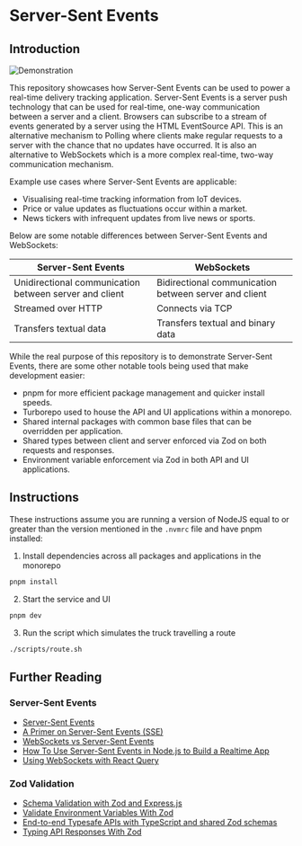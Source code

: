 # Server-Sent Events

## Introduction

![Demonstration](./.github/demo.gif)

This repository showcases how Server-Sent Events can be used to power a real-time delivery tracking application. Server-Sent Events is a server push technology that can be used for real-time, one-way communication between a server and a client. Browsers can subscribe to a stream of events generated by a server using the HTML EventSource API. This is an alternative mechanism to Polling where clients make regular requests to a server with the chance that no updates have occurred. It is also an alternative to WebSockets which is a more complex real-time, two-way communication mechanism.

Example use cases where Server-Sent Events are applicable:

- Visualising real-time tracking information from IoT devices.
- Price or value updates as fluctuations occur within a market.
- News tickers with infrequent updates from live news or sports.

Below are some notable differences between Server-Sent Events and WebSockets:

| Server-Sent Events                                     | WebSockets                                            |
| ------------------------------------------------------ | ----------------------------------------------------- |
| Unidirectional communication between server and client | Bidirectional communication between server and client |
| Streamed over HTTP                                     | Connects via TCP                                      |
| Transfers textual data                                 | Transfers textual and binary data                     |

While the real purpose of this repository is to demonstrate Server-Sent Events, there are some other notable tools being used that make development easier:

- pnpm for more efficient package management and quicker install speeds.
- Turborepo used to house the API and UI applications within a monorepo.
- Shared internal packages with common base files that can be overridden per application.
- Shared types between client and server enforced via Zod on both requests and responses.
- Environment variable enforcement via Zod in both API and UI applications.

## Instructions

These instructions assume you are running a version of NodeJS equal to or greater than the version mentioned in the `.nvmrc` file and have pnpm installed:

1. Install dependencies across all packages and applications in the monorepo

```bash
pnpm install
```

2. Start the service and UI

```bash
pnpm dev
```

3. Run the script which simulates the truck travelling a route

```bash
./scripts/route.sh
```

## Further Reading

### Server-Sent Events

- [Server-Sent Events](https://javascript.info/server-sent-events)
- [A Primer on Server-Sent Events (SSE)](https://www.aklivity.io/post/a-primer-on-server-sent-events-sse)
- [WebSockets vs Server-Sent Events](https://ably.com/blog/websockets-vs-sse)
- [How To Use Server-Sent Events in Node.js to Build a Realtime App](https://www.digitalocean.com/community/tutorials/nodejs-server-sent-events-build-realtime-app)
- [Using WebSockets with React Query](https://tkdodo.eu/blog/using-web-sockets-with-react-query)

### Zod Validation

- [Schema Validation with Zod and Express.js](https://www.imadatyat.me/guides/schema-validation-with-zod-and-expressjs)
- [Validate Environment Variables With Zod](https://catalins.tech/validate-environment-variables-with-zod/)
- [End-to-end Typesafe APIs with TypeScript and shared Zod schemas](https://dev.to/jussinevavuori/end-to-end-typesafe-apis-with-typescript-and-shared-zod-schemas-4jmo)
- [Typing API Responses With Zod](https://www.codejourney.net/typing-api-responses-with-zod/)
